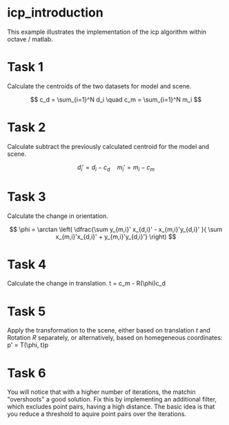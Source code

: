 # icp_introduction
This example illustrates the implementation of the icp algorithm within octave / matlab. 


# Task 1
Calculate the centroids of the two datasets for model and scene. 


$$
c_d = \sum_{i=1}^N d_i  \quad c_m = \sum_{i=1}^N m_i
$$

# Task 2
Calculate subtract the previously calculated centroid for the model and scene. 

$$
d_i' = d_i - c_d \quad m_i' = m_i - c_m
$$


# Task 3
Calculate the change in orientation. 

$$
\phi = \arctan \left( \dfrac{\sum y_{m,i}' x_{d,i}' - x_{m,i}'y_{d,i}' }{ \sum x_{m,i}'x_{d,i}' + y_{m,i}'y_{d,i}'} \right)
$$


# Task 4 
Calculate the change in translation. 
t = c_m - R(\phi)c_d

# Task 5
Apply the transformation to the scene, either based on translation $t$ and Rotation $R$ separately, or alternatively, based on homegeneous coordinates: 
p' = T(\phi, t)p

# Task 6
You will notice that with a higher number of iterations, the matchin "overshoots" a good solution. Fix this by implementing an additional filter, which excludes point pairs, having a high distance. The basic idea is that you reduce a threshold to aquire point pairs over the iterations. 
